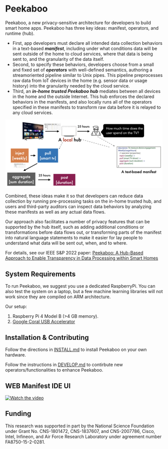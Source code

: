 # Peekaboo


Peekaboo, a new privacy-sensitive
architecture for developers to build smart home apps. Peekaboo has three key ideas: manifest, operators, and runtime (hub).

- First, app developers must declare all intended data collection behaviors in a text-based ***manifest***, including under what conditions data will be sent outside of the home to cloud services, where that data is being sent to, and the granularity of the data itself. 
- Second, to specify these behaviors, developers choose from a small and fixed set
of ***operators*** with well-defined semantics, authoring a streamoriented pipeline similar to Unix pipes. This pipeline preprocesses raw data from IoT devices in the home (e.g. sensor data or usage history) into the granularity needed by the cloud service. 
- Third, an ***in-home trusted Peekaboo hub*** mediates between all devices in the home and the outside Internet. This hub enforces the declared behaviors in the manifests, and also locally runs all of the operators specified in these manifests to transform raw data before it is relayed to any cloud services.

<img src="doc/architecture-overview.jpeg"/>

Combined, these ideas make it so that developers can reduce data collection by running pre-processing tasks on the in-home trusted hub, and users and third-party auditors can inspect data behaviors by analyzing these manifests as well as any actual data flows. 

Our approach also facilitates a number of privacy features that can be supported by the hub itself, such as adding additional conditions or transformations before data flows out, or transforming parts of the manifest into natural language statements to make it easier for lay people to understand what data will be sent out, when, and to where.

For details, see our IEEE S&amp;P 2022 paper: [Peekaboo: A Hub-Based Approach to Enable Transparency in Data Processing within Smart Homes](http://haojianj.in/resource/pdf/peekaboo-oakland22.pdf)





## System Requirements

To run Peekaboo, we suggest you use a dedicated RaspberryPi. You can also test the system on a laptop, but a few machine learning libraries will not work since they are compiled on ARM architecture. 

Our setup: 

1. Raspberry Pi 4 Model B (>4 GB memory).
2. [Google Coral USB Accelerator](https://coral.ai/products/accelerator/)


## Installation & Contributing

Follow the directions in [INSTALL.md](https://github.com/CMUChimpsLab/Peekaboo/blob/main/INSTALL.md) to install Peekaboo on your own hardware.  

Follow the instructions in [DEVELOP.md](https://github.com/CMUChimpsLab/Peekaboo/blob/main/DEVELOP.md) to contirbute new operators/functionalities to enhance Peekaboo. 



## WEB Manifest IDE UI


[![Watch the video](https://img.youtube.com/vi/kbPu4AJemlg/maxresdefault.jpg)](https://youtu.be/kbPu4AJemlg)




## Funding
This research was supported in part by the National Science Foundation under Grant No. CNS-1801472, CNS-1837607, and CNS-2007786, Cisco, Intel, Infineon, and Air Force
Research Laboratory under agreement number FA8750-15-2-0281. 